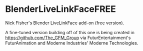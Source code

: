 # BlenderLiveLinkFaceFREE
Nick Fisher's Blender LiveLinkFace add-on (free version).

A fine-tuned version building off of this one is being created in https://github.com/The_GFM_Group via FuturEntertainment's FuturAnimation and Moderne Industries' Moderne Technologies.
